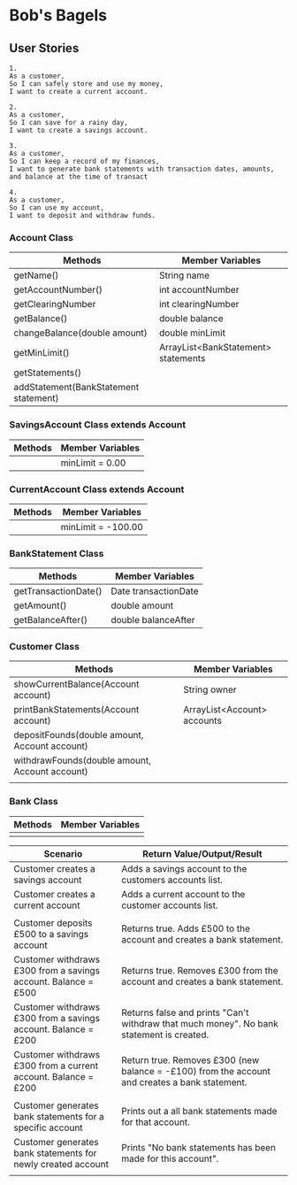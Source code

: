 # Bob's Bagels

## User Stories
```
1.
As a customer,
So I can safely store and use my money,
I want to create a current account.
```
```
2.
As a customer,
So I can save for a rainy day,
I want to create a savings account.
```
```
3.
As a customer,
So I can keep a record of my finances,
I want to generate bank statements with transaction dates, amounts, and balance at the time of transact
```
```
4.
As a customer,
So I can use my account,
I want to deposit and withdraw funds.
```

### Account Class

| Methods                               | Member Variables                     |
|---------------------------------------|--------------------------------------|
| getName()                             | String name                          |
| getAccountNumber()                    | int accountNumber                    |
| getClearingNumber                     | int clearingNumber                   |
| getBalance()                          | double balance                       |
| changeBalance(double amount)          | double minLimit                      |
| getMinLimit()                         | ArrayList\<BankStatement> statements |
| getStatements()                       |                                      |
| addStatement(BankStatement statement) |                                      |


### SavingsAccount Class extends Account

| Methods | Member Variables |
|---------|------------------|
|         | minLimit = 0.00  |


### CurrentAccount Class extends Account

| Methods | Member Variables   |
|---------|--------------------|
|         | minLimit = -100.00 |


### BankStatement Class

| Methods              | Member Variables     |
|----------------------|----------------------|
| getTransactionDate() | Date transactionDate |
| getAmount()          | double amount        |
| getBalanceAfter()    | double balanceAfter  |   


### Customer Class

| Methods                                        | Member Variables             |
|------------------------------------------------|------------------------------|
| showCurrentBalance(Account account)            | String owner                 |
| printBankStatements(Account account)           | ArrayList\<Account> accounts |
| depositFounds(double amount, Account account)  |                              |
| withdrawFounds(double amount, Account account) |                              |   
|                                                |                              |


### Bank Class

| Methods | Member Variables |
|---------|------------------|
|         |                  |


| Scenario                                                       | Return Value/Output/Result                                                                     |
|----------------------------------------------------------------|------------------------------------------------------------------------------------------------|
| Customer creates a savings account                             | Adds a savings account to the customers accounts list.                                         |
| Customer creates a current account                             | Adds a current account to the customer accounts list.                                          |
|                                                                |                                                                                                |
| Customer deposits £500 to a savings account                    | Returns true. Adds £500 to the account and creates a bank statement.                           |
| Customer withdraws £300 from a savings account. Balance = £500 | Returns true. Removes £300 from the account and creates a bank statement.                      |
| Customer withdraws £300 from a savings account. Balance = £200 | Returns false and prints "Can't withdraw that much money". No bank statement is created.       |
| Customer withdraws £300 from a current account. Balance = £200 | Return true. Removes £300 (new balance = -£100) from the account and creates a bank statement. |
|                                                                |                                                                                                |
| Customer generates bank statements for a specific account      | Prints out a all bank statements made for that account.                                        |
| Customer generates bank statements for newly created account   | Prints "No bank statements has been made for this account".                                    |
                                                                              |